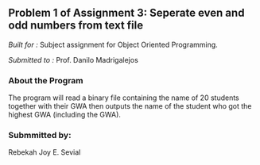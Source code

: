 ## Problem 1 of Assignment 3: Seperate even and odd numbers from text file

  *Built for :* Subject assignment for Object Oriented Programming.

  *Submitted to :* Prof. Danilo Madrigalejos 
  
### About the Program

The program will read a binary file containing the name of 20 students together with their GWA then outputs the name of the student who got the highest GWA (including the GWA).

### Submmitted by:

Rebekah Joy E. Sevial
